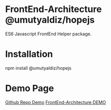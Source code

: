 # FrontEnd-Architecture @umutyaldiz/hopejs
ES6 Javascript FrontEnd Helper package.

# Installation
npm install @umutyaldiz/hopejs

# Demo Page
[Github Repo Demo](https://github.com/umutyaldiz/FrontEnd-Architecture/tree/dev)
[FrontEnd-Architecture DEMO](https://umutyaldiz.com/hopejs-example/)